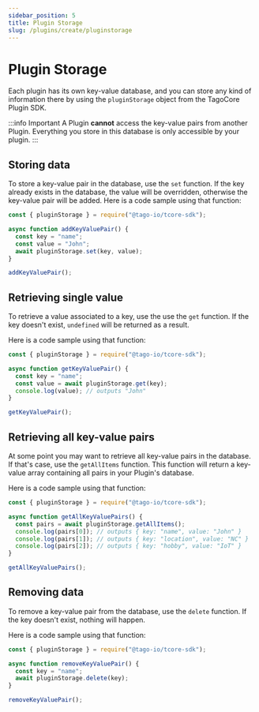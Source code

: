 ```yaml
---
sidebar_position: 5
title: Plugin Storage
slug: /plugins/create/pluginstorage
---
```


# Plugin Storage

Each plugin has its own key-value database, and you can store any kind of information there by using the `pluginStorage`
object from the TagoCore Plugin SDK.

:::info Important
A Plugin **cannot** access the key-value pairs from another Plugin. Everything you store in this database is only
accessible by your plugin.
:::

## Storing data

To store a key-value pair in the database, use the `set` function. If the key already exists in the database,
the value will be overridden, otherwise the key-value pair will be added. Here is a code sample using that function:

```js
const { pluginStorage } = require("@tago-io/tcore-sdk");

async function addKeyValuePair() {
  const key = "name";
  const value = "John";
  await pluginStorage.set(key, value);
}

addKeyValuePair();
```

## Retrieving single value

To retrieve a value associated to a key, use the use the `get` function. If the key doesn't exist, `undefined` will be
returned as a result.

Here is a code sample using that function:

```js
const { pluginStorage } = require("@tago-io/tcore-sdk");

async function getKeyValuePair() {
  const key = "name";
  const value = await pluginStorage.get(key);
  console.log(value); // outputs "John"
}

getKeyValuePair();
```

## Retrieving all key-value pairs

At some point you may want to retrieve all key-value pairs in the database. If that's case, use the
`getAllItems` function. This function will return a key-value array containing all pairs in your Plugin's database.

Here is a code sample using that function:

```js
const { pluginStorage } = require("@tago-io/tcore-sdk");

async function getAllKeyValuePairs() {
  const pairs = await pluginStorage.getAllItems();
  console.log(pairs[0]); // outputs { key: "name", value: "John" }
  console.log(pairs[1]); // outputs { key: "location", value: "NC" }
  console.log(pairs[2]); // outputs { key: "hobby", value: "IoT" }
}

getAllKeyValuePairs();
```

## Removing data

To remove a key-value pair from the database, use the `delete` function. If the key doesn't exist, nothing will happen.

Here is a code sample using that function:

```js
const { pluginStorage } = require("@tago-io/tcore-sdk");

async function removeKeyValuePair() {
  const key = "name";
  await pluginStorage.delete(key);
}

removeKeyValuePair();
```
